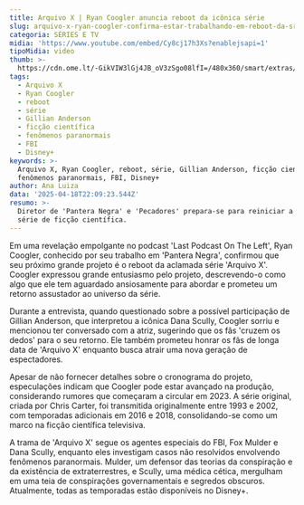```yaml
---
title: Arquivo X | Ryan Coogler anuncia reboot da icônica série
slug: arquivo-x-ryan-coogler-confirma-estar-trabalhando-em-reboot-da-srie
categoria: SÉRIES E TV
midia: 'https://www.youtube.com/embed/Cy8cj17h3Xs?enablejsapi=1'
tipoMidia: video
thumb: >-
  https://cdn.ome.lt/-GikVIW3lGj4JB_oV3zSgo08lfI=/480x360/smart/extras/conteudos/Design_sem_nome_-_2025-04-18T183409.879.png
tags:
  - Arquivo X
  - Ryan Coogler
  - reboot
  - série
  - Gillian Anderson
  - ficção científica
  - fenômenos paranormais
  - FBI
  - Disney+
keywords: >-
  Arquivo X, Ryan Coogler, reboot, série, Gillian Anderson, ficção científica,
  fenômenos paranormais, FBI, Disney+
author: Ana Luiza
data: '2025-04-18T22:09:23.544Z'
resumo: >-
  Diretor de 'Pantera Negra' e 'Pecadores' prepara-se para reiniciar a clássica
  série de ficção científica.
---
```


Em uma revelação empolgante no podcast 'Last Podcast On The Left', Ryan Coogler, conhecido por seu trabalho em 'Pantera Negra', confirmou que seu próximo grande projeto é o reboot da aclamada série 'Arquivo X'. Coogler expressou grande entusiasmo pelo projeto, descrevendo-o como algo que ele tem aguardado ansiosamente para abordar e prometeu um retorno assustador ao universo da série.

Durante a entrevista, quando questionado sobre a possível participação de Gillian Anderson, que interpretou a icônica Dana Scully, Coogler sorriu e mencionou ter conversado com a atriz, sugerindo que os fãs 'cruzem os dedos' para o seu retorno. Ele também prometeu honrar os fãs de longa data de 'Arquivo X' enquanto busca atrair uma nova geração de espectadores.

Apesar de não fornecer detalhes sobre o cronograma do projeto, especulações indicam que Coogler pode estar avançado na produção, considerando rumores que começaram a circular em 2023. A série original, criada por Chris Carter, foi transmitida originalmente entre 1993 e 2002, com temporadas adicionais em 2016 e 2018, consolidando-se como um marco na ficção científica televisiva.

A trama de 'Arquivo X' segue os agentes especiais do FBI, Fox Mulder e Dana Scully, enquanto eles investigam casos não resolvidos envolvendo fenômenos paranormais. Mulder, um defensor das teorias da conspiração e da existência de extraterrestres, e Scully, uma médica cética, mergulham em uma teia de conspirações governamentais e segredos obscuros. Atualmente, todas as temporadas estão disponíveis no Disney+.
